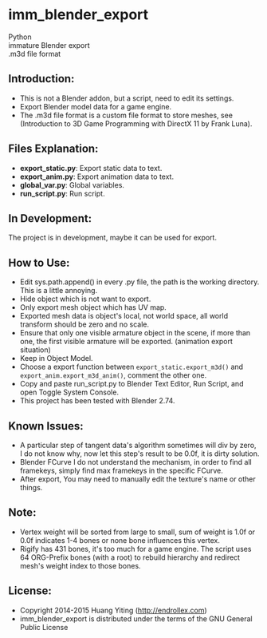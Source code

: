 imm_blender_export
==================
Python  
immature Blender export  
.m3d file format

Introduction:
-------------
* This is not a Blender addon, but a script, need to edit its settings. 
* Export Blender model data for a game engine.
* The .m3d file format is a custom file format to store meshes,
  see (Introduction to 3D Game Programming with DirectX 11 by Frank Luna).

Files Explanation:
------------------
* **export_static.py**: Export static data to text.
* **export_anim.py**: Export animation data to text.
* **global_var.py**: Global variables.
* **run_script.py**: Run script.

In Development:
---------------
The project is in development, maybe it can be used for export.

How to Use:
-----------
* Edit sys.path.append() in every .py file, the path is the working directory.
  This is a little annoying.
* Hide object which is not want to export.
* Only export mesh object which has UV map.
* Exported mesh data is object's local, not world space, all world transform should be zero and no scale.
* Ensure that only one visible armature object in the scene,
  if more than one, the first visible armature will be exported. (animation export situation)
* Keep in Object Model.
* Choose a export function between `export_static.export_m3d()` and `export_anim.export_m3d_anim()`,
  comment the other one.
* Copy and paste run_script.py to Blender Text Editor, Run Script, and open Toggle System Console.
* This project has been tested with Blender 2.74.

Known Issues:
-------------
* A particular step of tangent data's algorithm sometimes will div by zero, I do not know why,
  now let this step's result to be 0.0f, it is dirty solution.
* Blender FCurve I do not understand the mechanism, in order to find all framekeys,
  simply find max framekeys in the specific FCurve.
* After export, You may need to manually edit the texture's name or other things.

Note:
-----
* Vertex weight will be sorted from large to small,
  sum of weight is 1.0f or 0.0f indicates 1-4 bones or none bone influences this vertex.
* Rigify has 431 bones, it's too much for a game engine.
  The script uses 64 ORG-Prefix bones (with a root) to rebuild hierarchy
  and redirect mesh's weight index to those bones.

License:
--------
* Copyright 2014-2015 Huang Yiting (http://endrollex.com)
* imm_blender_export is distributed under the terms of the GNU General Public License